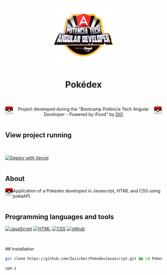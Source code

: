 <div align="center"><img align="" width="200px" src="/angular-developer.png">
  
 # Pokédex

<br /><br /><img align="left" width="25px" src="assets/images/fav.png">
  <img align="right" width="25px" src="assets/images/fav.png">
Project developed during the  "Bootcamp Potência Tech Angular Developer - Powered by iFood" by [DIO](https://web.dio.me/) <br /><br />

</div> 

##  View project running 
  
 <br /><br /> [![Deploy with Vercel](https://vercel.com/button)](https://pokedex-javascript-zwiicker.vercel.app/)<br /><br />

## About
<img align="left" width="25px" src="assets/images/fav.png">
  
Application of a Pokedex developed in Javascript, HTML and CSS using pokeAPI. <br /><br /> 
    
## Programming languages and tools

<p align="left">
   <a href="https://github.com/Zwiicker?tab=repositories&q=&type=&language=javascript&sort="><img src="https://img.shields.io/badge/JavaScript-F7DF1E?style=for-the-badge&logo=javascript&logoColor=black" alt="JavaScript"/></a>
  <a href="https://github.com/Zwiicker?tab=repositories&q=&type=&language=html&sort="><img src="https://img.shields.io/badge/HTML5-E34F26?style=for-the-badge&logo=html5&logoColor=white" alt="HTML"/></a>
   <a href="https://github.com/Zwiicker?tab=repositories&q=&type=&language=css&sort="><img src="https://img.shields.io/badge/CSS-239120?&style=for-the-badge&logo=css3&logoColor=white" alt="CSS"/></a>
  <a href="https://github.com/">
  <img src="https://img.shields.io/badge/GitHub-100000?style=for-the-badge&logo=github&logoColor=white" alt="github"/>
  </a>
</p>
<br /><br />
## Installation

```sh
git clone https://github.com/Zwiicker/PokedexJavascript.git && cd PokedexJavascript
```
```sh  
npm i
```
